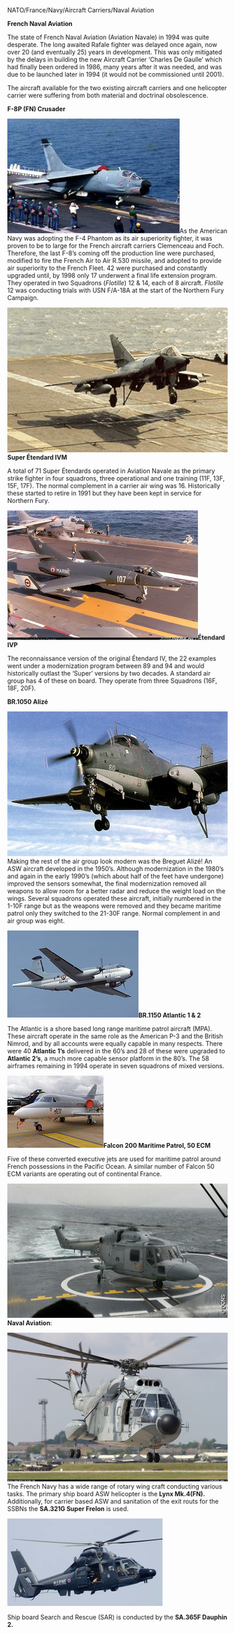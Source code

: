 NATO/France/Navy/Aircraft Carriers/Naval Aviation

**French Naval Aviation**

The state of French Naval Aviation (Aviation Navale) in 1994 was quite
desperate. The long awaited Rafale fighter was delayed once again, now
over 20 (and eventually 25) years in development. This was only
mitigated by the delays in building the new Aircraft Carrier ‘Charles De
Gaulle’ which had finally been ordered in 1986, many years after it was
needed, and was due to be launched later in 1994 (it would not be
commissioned until 2001).

The aircraft available for the two existing aircraft carriers and one
helicopter carrier were suffering from both material and doctrinal
obsolescence.

**F-8P (FN) Crusader**

![](/assets/images/nato/fr/navy/naval-aviation/image1.jpg)As the
American Navy was adopting the F-4 Phantom as its air superiority
fighter, it was proven to be to large for the French aircraft carriers
Clemenceau and Foch. Therefore, the last F-8’s coming off the production
line were purchased, modified to fire the French Air to Air R.530
missile, and adopted to provide air superiority to the French Fleet. 42
were purchased and constantly upgraded until, by 1998 only 17 underwent
a final life extension program. They operated in two Squadrons
(*Flotille*) 12 & 14, each of 8 aircraft. *Flotille* 12 was conducting
trials with USN F/A-18A at the start of the Northern Fury Campaign.

![](/assets/images/nato/fr/navy/naval-aviation/image2.jpg)**Super
Étendard IVM**

A total of 71 Super Étendards operated in Aviation Navale as the primary
strike fighter in four squadrons, three operational and one training
(11F, 13F, 15F, 17F). The normal complement in a carrier air wing was
16. Historically these started to retire in 1991 but they have been kept
in service for Northern
Fury.

![](/assets/images/nato/fr/navy/naval-aviation/image3.jpeg)**Étendard
IVP**

The reconnaissance version of the original Étendard IV, the 22 examples
went under a modernization program between 89 and 94 and would
historically outlast the ‘Super’ versions by two decades. A standard air
group has 4 of these on board. They operate from three Squadrons (16F,
18F, 20F).

**BR.1050 Alizé**

![](/assets/images/nato/fr/navy/naval-aviation/image4.jpeg)Making
the rest of the air group look modern was the Breguet Alizé\! An ASW
aircraft developed in the 1950’s. Although modernization in the 1980’s
and again in the early 1990’s (which about half of the feet have
undergone) improved the sensors somewhat, the final modernization
removed all weapons to allow room for a better radar and reduce the
weight load on the wings. Several squadrons operated these aircraft,
initially numbered in the 1-10F range but as the weapons were removed
and they became maritime patrol only they switched to the 21-30F range.
Normal complement in and air group was eight.

![](/assets/images/nato/fr/navy/naval-aviation/image5.jpg)**BR.1150
Atlantic 1 & 2**

The Atlantic is a shore based long range maritime patrol aircraft (MPA).
These aircraft operate in the same role as the American P-3 and the
British Nimrod, and by all accounts were equally capable in many
respects. There were 40 **Atlantic 1’s** delivered in the 60’s and 28 of
these were upgraded to **Atlantic 2’s**, a much more capable sensor
platform in the 80’s. The 58 airframes remaining in 1994 operate in
seven squadrons of mixed versions.

![](/assets/images/nato/fr/navy/naval-aviation/image6.jpg)**Falcon
200 Maritime Patrol, 50 ECM**

Five of these converted executive jets are used for maritime patrol
around French possessions in the Pacific Ocean. A similar number of
Falcon 50 ECM variants are operating out of continental France.

![](/assets/images/nato/fr/navy/naval-aviation/image7.jpg)**Naval
Aviation**:

![](/assets/images/nato/fr/navy/naval-aviation/image8.jpeg)The
French Navy has a wide range of rotary wing craft conducting various
tasks. The primary ship board ASW helicopter is the **Lynx Mk.4(FN).**
Additionally, for carrier based ASW and sanitation of the exit routs for
the SSBNs the **SA.321G Super Frelon** is used.

![](/assets/images/nato/fr/navy/naval-aviation/image9.jpg)

Ship board Search and Rescue (SAR) is conducted by the **SA.365F Dauphin
2.**

